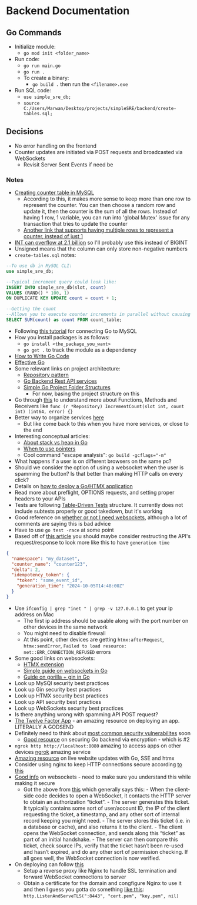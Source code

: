 # Backend Documentation

## Go Commands

- Initialize module:
  - `go mod init <folder_name>`
- Run code:
  - `go run main.go`
  - `go run .`
  - To create a binary:
    - `go build .` then run the `<filename>.exe`
- Run SQL code:
  - `use simple_sre_db;`
  - `source C:/Users/Marwan/Desktop/projects/simpleSRE/backend/create-tables.sql;`

## Decisions

- No error handling on the frontend
- Counter updates are initiated via POST requests and broadcasted via WebSockets
  - Revisit Server Sent Events if need be

### Notes

- [Creating counter table in MySQL](https://dba.stackexchange.com/questions/51736/counter-table-in-mysql)
  - According to this, it makes more sense to keep more than one row to represent the counter. You can then choose a random row and update it, then the counter is the sum of all the rows. Instead of having 1 row, 1 variable, you can run into 'global Mutex' issue for any transaction that tries to update the counter
  - [Another link that supports having multiple rows to represent a counter, instead of just 1](https://planetscale.com/blog/the-slotted-counter-pattern)
- [INT can overflow at 2.1 billion](https://stackoverflow.com/questions/47567287/bigint-signed-vs-unsigned) so I'll probably use this instead of BIGINT
- Unsigned means that the column can only store non-negative numbers
- `create-tables.sql` notes:

```sql
--To use db in MySQL CLI:
use simple_sre_db;

--Typical increment query could look like:
INSERT INTO simple_sre_db(slot, count)
VALUES (RAND() * 100, 1)
ON DUPLICATE KEY UPDATE count = count + 1;

--Getting the count
--Allows you to execute counter increments in parallel without causing contention and affecting concurrency
SELECT SUM(count) as count FROM count_table;

```

- Following [this tutorial](https://go.dev/doc/tutorial/database-access) for connecting Go to MySQL
- How you install packages is as follows:
  - `go install <the_package_you_want>`
  - `go get .` to track the module as a dependency
- [How to Write Go Code](https://go.dev/doc/code)
- [Effective Go](https://go.dev/doc/effective_go)
- Some relevant links on project architecture:
  - [Repository pattern](https://threedots.tech/post/repository-pattern-in-go/)
  - [Go Backend Rest API services](https://medium.com/@janishar.ali/how-to-architecture-good-go-backend-rest-api-services-14cc4730c05b)
  - [Simple Go Project Folder Structures](https://medium.com/@smart_byte_labs/organize-like-a-pro-a-simple-guide-to-go-project-folder-structures-e85e9c1769c2)
    - For now, basing the project structure on this
- Go through [this](https://go.dev/tour/methods/1) to understand more about Functions, Methods and Receivers like `func (r *Repository) IncrementCount(slot int, count int) (int64, error) {}`
- Better way to organize services [here](https://medium.com/@ott.kristian/how-i-structure-services-in-go-19147ad0e6bd)
  - But like come back to this when you have more services, or close to the end
- Interesting conceptual articles:
  - [About stack vs heap in Go](https://medium.com/eureka-engineering/understanding-allocations-in-go-stack-heap-memory-9a2631b5035d)
  - [When to use pointers](https://medium.com/@meeusdylan/when-to-use-pointers-in-go-44c15fe04eac)
  - Cool command "escape analysis": `go build -gcflags="-m"`
- What happens if a user is on different browsers on the same pc?
- Should we consider the option of using a websocket when the user is spamming the button? Is that better than making HTTP calls on every click?
- Details on [how to deploy a Go/HTMX application](https://community.aws/content/2hYjbCwWyM3KAuR77j9DqE1P4p7/deploying-a-go-application-with-htmx-to-aws-elastic-beanstalk-a-step-by-step-guide?lang=en)
- Read more about preflight, OPTIONS requests, and setting proper headers to your APIs
- Tests are following [Table-Driven Tests](https://go.dev/wiki/TableDrivenTests) structure. It currently does not include subtests properly or good takedown, but it's working
- Good reference on [whether or not I need websockets](https://hntrl.io/posts/you-dont-need-websockets/), although a lot of comments are saying this is bad advice
- Have to use `go test -race` at some point
- Based off of [this article](https://netflixtechblog.com/netflixs-distributed-counter-abstraction-8d0c45eb66b2) you should maybe consider restructing the API's request/response to look more like this to have `generation time`

```json
{
  "namespace": "my_dataset",
  "counter_name": "counter123",
  "delta": 2,
  "idempotency_token": { 
    "token": "some_event_id",
    "generation_time": "2024-10-05T14:48:00Z"
  }
}
```

- Use `ifconfig | grep "inet " | grep -v 127.0.0.1` to get your ip address on Mac
  - The first ip address should be usable along with the port number on other devices in the same network
  - You might need to disable firewall
  - At this point, other devices are getting `htmx:afterRequest`, `htmx:sendError`, `Failed to load resource: net::ERR_CONNECTION_REFUSED` errors
- Some good links on websockets:
  - [HTMX extension](https://htmx.org/extensions/ws/)
  - [Simple guide on websockets in Go](https://medium.com/wisemonks/implementing-websockets-in-golang-d3e8e219733b)
  - [Guide on gorilla + gin in Go](https://medium.com/@abhishekranjandev/building-a-production-grade-websocket-for-notifications-with-golang-and-gin-a-detailed-guide-5b676dcfbd5a)
- Look up MySQl security best practices
- Look up Gin security best practices
- Look up HTMX security best practices
- Look up API security best practices
- Look up WebSockets security best practices
- Is there anything wrong with spamming API POST request?
- [The Twelve Factor App](https://12factor.net/) - an amazing resource on deploying an app. LITERALLY A GODSEND
- Definitely need to think about [most common security vulnerabilites](https://owasp.org/www-project-top-ten/) soon
  - [Good resource](https://senowijayanto.medium.com/securing-your-go-backend-encryption-vulnerability-prevention-and-more-3fc980f45a8f) on securing Go backend via encryption - which is #2
- `ngrok http http://localhost:8080` amazing to access apps on other devices [ngrok](https://dashboard.ngrok.com/get-started/setup/macos) amazing service
- [Amazing resource](https://threedots.tech/post/live-website-updates-go-sse-htmx/) on live website updates with Go, SSE and htmx
- Consider using nginx to keep HTTP connections secure according [to this](https://stackoverflow.com/questions/61324875/websocket-over-tls-golang-gorilla)
- [Good info](https://lucumr.pocoo.org/2012/9/24/websockets-101/) on websockets - need to make sure you understand this while making it secure
  - Got the above from [this](https://devcenter.heroku.com/articles/websocket-security#authentication-authorization) which generally says this:
        - When the client-side code decides to open a WebSocket, it contacts the HTTP server to obtain an authorization “ticket”.
        - The server generates this ticket. It typically contains some sort of user/account ID, the IP of the client requesting the ticket, a timestamp, and any other sort of internal record keeping you might need.
        - The server stores this ticket (i.e. in a database or cache), and also returns it to the client.
        - The client opens the WebSocket connection, and sends along this “ticket” as part of an initial handshake.
        - The server can then compare this ticket, check source IPs, verify that the ticket hasn’t been re-used and hasn’t expired, and do any other sort of permission checking. If all goes well, the WebSocket connection is now verified.
- On deploying can follow [this](https://medium.com/wisemonks/implementing-websockets-in-golang-d3e8e219733b)
  - Setup a reverse proxy like Nginx to handle SSL termination and forward WebSocket connections to server
  - Obtain a certificate for the domain and congfigure Nginx to use it and then I guess you gotta do something [like this](https://pkg.go.dev/net/http): `http.ListenAndServeTLS(":8443", "cert.pem", "key.pem", nil)`
